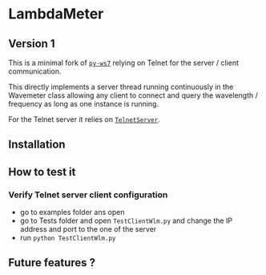# LambdaMeter

## Version 1

This is a minimal fork of [`py-ws7`](https://github.com/stepansnigirev/py-ws7) relying on Telnet for the server / client communication.

This directly implements a server thread running continuously in the Wavemeter class allowing any client to connect and query the
wavelength / frequency as long as one instance is running.

For the Telnet server it relies on [`TelnetServer`](https://github.com/OliverLSanz/python-telnetserver).

## Installation

## How to test it

### Verify Telnet server client configuration
- go to examples folder ans open
- go to Tests folder and open `TestClientWlm.py` and change the IP address and port to the one of the server
- run `python TestClientWlm.py`

## Future features ?


